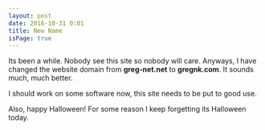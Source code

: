 ```yaml
---
layout: post
date: 2016-10-31 0:01
title: New Name
isPage: true
---
```

Its been a while. Nobody see this site so nobody will care. Anyways, I have changed the website domain from **greg-net.net** to **gregnk.com**. It sounds much, much better.

I should work on some software now, this site needs to be put to good use.

Also, happy Halloween! For some reason I keep forgetting its Halloween today.